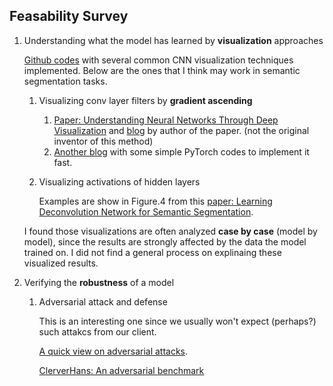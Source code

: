 ## Feasability Survey
1. Understanding what the model has learned by **visualization** approaches

    [Github codes](https://github.com/utkuozbulak/pytorch-cnn-visualizations) with several common CNN visualization techniques implemented. Below are the ones that I think may work in semantic segmentation tasks.
    1. Visualizing conv layer filters by **gradient ascending**
        1. [Paper: Understanding Neural Networks Through Deep Visualization](http://yosinski.com/media/papers/Yosinski__2015__ICML_DL__Understanding_Neural_Networks_Through_Deep_Visualization__.pdf) and [blog](http://yosinski.com/deepvis) by author of the paper. (not the original inventor of this method)
        2. [Another blog](https://towardsdatascience.com/how-to-visualize-convolutional-features-in-40-lines-of-code-70b7d87b0030) with some simple PyTorch codes to implement it fast.
    2. Visualizing activations of hidden layers
        
        Examples are show in Figure.4 from this [paper: Learning Deconvolution Network for Semantic Segmentation](https://www.cv-foundation.org/openaccess/content_iccv_2015/papers/Noh_Learning_Deconvolution_Network_ICCV_2015_paper.pdf).
        
    I found those visualizations are often analyzed **case by case** (model by model), since the results are strongly affected by the data the model trained on. I did not find a general process on explinaing these visualized results.
       
2. Verifying the **robustness** of a model
    1. Adversarial attack and defense
    
        This is an interesting one since we usually won't expect (perhaps?) such attakcs from our client.
        
        [A quick view on adversarial attacks](http://karpathy.github.io/2015/03/30/breaking-convnets/).
        
        [ClerverHans: An adversarial benchmark](https://github.com/tensorflow/cleverhans)
